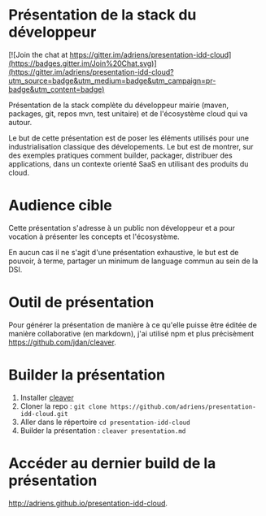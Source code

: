 # Présentation de la stack du développeur

[![Join the chat at https://gitter.im/adriens/presentation-idd-cloud](https://badges.gitter.im/Join%20Chat.svg)](https://gitter.im/adriens/presentation-idd-cloud?utm_source=badge&utm_medium=badge&utm_campaign=pr-badge&utm_content=badge)

Présentation de la stack complète du développeur mairie (maven, packages, git,
  repos mvn, test unitaire) et de l'écosystème cloud qui va autour.

Le but de cette présentation est de poser les éléments utilisés pour une
industrialisation classique des dévelopements. Le but est de montrer,
sur des exemples pratiques comment builder, packager, distribuer des
applications, dans un contexte orienté SaaS en utilisant des produits du cloud.

# Audience cible

Cette présentation s'adresse à un public non développeur et a
pour vocation à présenter les concepts et l'écosystème.

En aucun cas il ne s'agit d'une présentation exhaustive, le but est de pouvoir,
à terme, partager un minimum de language commun au sein de la DSI.

# Outil de présentation

Pour générer la présentation de manière à ce qu'elle puisse être éditée de
manière collaborative (en markdown), j'ai utilisé npm et plus
précisèment https://github.com/jdan/cleaver.

# Builder la présentation

1. Installer [cleaver](https://github.com/jdan/cleaver)
2. Cloner la repo : `git clone https://github.com/adriens/presentation-idd-cloud.git`
3. Aller dans le répertoire `cd presentation-idd-cloud`
4. Builder la présentation : `cleaver presentation.md`


# Accéder au dernier build de la présentation

http://adriens.github.io/presentation-idd-cloud.

